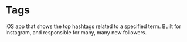 # Tags
iOS app that shows the top hashtags related to a specified term. Built for Instagram, and responsible for many, many new followers.
